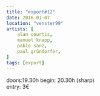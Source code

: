 ```yaml
---
title: "export#12"
date: 2016-01-07
location: "venster99"
artists: [
    alan courtis,
    manuel knapp,
    pablo sanz,
    paul gründorfer,
]
tags: [export]
---
```

doors:19.30h begin: 20.30h (sharp)  
entry: 3€

